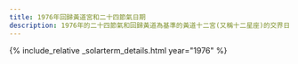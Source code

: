 ```yaml
---
title: 1976年回歸黃道宮和二十四節氣日期
description: 1976年的二十四節氣和回歸黃道為基準的黃道十二宮(又稱十二星座)的交界日期，常見於西洋占星術和星座運程
---
```

{% include_relative _solarterm_details.html year="1976" %}
